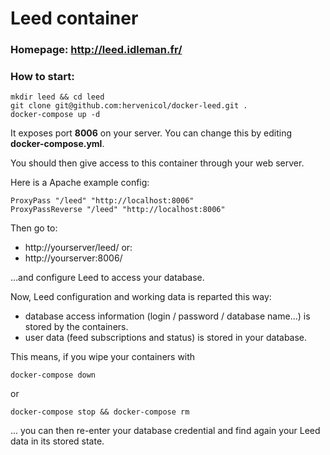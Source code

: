 Leed container
====

### Homepage: http://leed.idleman.fr/

### How to start:
	mkdir leed && cd leed
	git clone git@github.com:hervenicol/docker-leed.git .
	docker-compose up -d

It exposes port **8006** on your server. You can change this by editing **docker-compose.yml**.

You should then give access to this container through your web server.

Here is a Apache example config:

	ProxyPass "/leed" "http://localhost:8006"
	ProxyPassReverse "/leed" "http://localhost:8006"

Then go to:

- http://yourserver/leed/
or:
- http://yourserver:8006/

...and configure Leed to access your database.


Now, Leed configuration and working data is reparted this way:

- database access information (login / password / database name...) is stored by the containers.
- user data (feed subscriptions and status) is stored in your database.

This means, if you wipe your containers with

	docker-compose down
or

	docker-compose stop && docker-compose rm
... you can then re-enter your database credential and find again your Leed data in its stored state.

